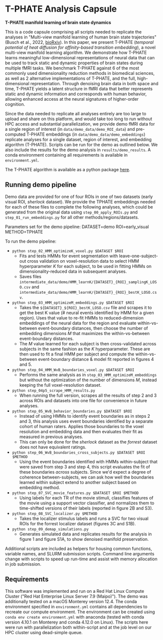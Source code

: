 # T-PHATE Analysis Capsule

**T-PHATE manifold learning of brain state dynamics**

This is a code capsule comprising all scripts needed to replicate the analyses in "Multi-view manifold learning of human brain state trajectories" (Busch et al., 2022, [bioRxiv](https://www.biorxiv.org/content/10.1101/2022.05.03.490534v3)). In this paper, we present T-PHATE (_temporal potential of heat diffusion for affinity-based transition embedding_), a novel multi-view manifold learning algorithm. We demonstrate how T-PHATE learns meaningful low-dimensional representations of neural data that can be used to track static and dynamic properties of brain states during multiple fMRI tasks. We benchmark T-PHATE against 6 of the most commonly used dimensionality reduction methods in biomedical sciences, as well as 2 alternative implementations of T-PHATE, and the full, high-dimensional representation. Through denoising brain data in both space and time, T-PHATE yields a latent structure in fMRI data that better represents static and dynamic information and corresponds with human behavior, allowing enhanced access at the neural signatures of higher-order cognition.  

Since the data needed to replicate all analyses entirely are too large to upload and share on this platform, and would take too long to run without HPC access and substantial parallelization, we provide demo fMRI data for a single region of interest (in `data/demo_data/demo_ROI_data`) and pre-computed T-PHATE embeddings (in `data/demo_data/demo_embeddings`) replicate analyses for a single dataset, region of interest, and embedding algorithm (T-PHATE). Scripts can be run for the demo as outlined below. We also include the results for the demo analysis in `results/demo_results`. A conda environment containing all requirements is available in `environment.yml`. 

The T-PHATE algorithm is available as a python package [here](https://github.com/KrishnaswamyLab/TPHATE).

## Running demo pipeline
Demo data are provided for one of four ROIs in one of two datasets (early visual ROI, _sherlock_ dataset). We provide the TPHATE embeddings needed for each of these files to complete the following analyses, which could be generated from the original data using `step_00_apply_ROIs.py` and `step_01_run_embeddings.py` for all other methods/regions/datasets.

Parameters set for the demo pipeline:
DATASET=demo
ROI=early_visual
METHOD=TPHATE

To run the demo pipeline:
- `python step_02_HMM_optimizeK_voxel.py $DATASET $ROI`
    - Fits and tests HMMs for event segmentation with leave-one-subject-out cross validation on voxel-resolution data to select HMM hyperparameter _K_ for each subject, to be used in fitting HMMs on dimensionality-reduced data in subsequent analyses.
    - Saves files `intermediate_data/demo/HMM_learnK/{DATASET}_{ROI}_samplingK_LOSO.csv` and `intermediate_data/demo/HMM_learnK/{DATASET}_{ROI}_bestK_LOSO.csv`.
- `python step_03_HMM_optimizeM_embeddings.py $DATASET $ROI ` 
    - Takes the `${DATASET}_${ROI}_bestK_LOSO.csv` file and scrapes it to get the best K value (# neural events identified by HMM for a given region). Uses that value to re-fit HMMs to reduced-dimension embeddings of the neural data for the region and evaluate within-vs-between event-boundary distances, then choose the number of embedding dimensions _M_ that maximizes the within-vs-between event-boundary distances. 
    - The _M_ value learned for each subject is then cross-validated across subjects in the same fashion as the _K_ hyperparameter. These are then used to fit a final HMM per subject and compute the within-vs-between event-boundary distance & model fit reported in figures 4 and 5. 
- `python step_04_HMM_WvB_boundaries_voxel.py $DATASET $ROI`
    - Performs the same analysis as in `step_03_HMM_optimizeM_embeddings` but without the optimization of the number of dimensions _M_, instead keeping the full voxel-resolution dataset.
- `python step_04p5_scrape_HMM_results.py` 
    - When running the full version, scrapes all the results of step 2 and 3 across ROIs and datasets into one file for convenience in future analyses. 
- `python step_05_WvB_behavior_boundaries.py $DATASET $ROI` 
    - Instead of using HMMs to identify event boundaries as in steps 2 and 3, this analysis uses event boundaries identified by a separate cohort of human raters. Applies those boundaries to the voxel resolution and embedding data and then evaluates their fit as measured in previous analyses. 
    - This can only be done for the _sherlock_ dataset as the _forrest_ dataset does not have equivalent ratings.
- `python step_06_WvB_boundaries_cross_subjects.py $DATASET $ROI $METHOD`
    - Using the event boundaries identified with HMMs within-subject that were saved from step 3 and step 4, this script evaluates the fit of these
boundaries _across_ subjects. Since we'd expect a degree of coherence between-subjects, we can ask how well the boundaries learned within subject extend to another subject based on embedding method.
- `python step_07_SVC_movie_features.py $DATASET $ROI $METHOD`
    - Using labels for each TR of the movie stimuli, classifies features of the movie using a support vector classifier, and normalizes them to time-shifted versions of their labels (reported in figure 2B and S3).
- `python step_08_SVC_localizer.py $METHOD`
    - Takes the localizer stimulus labels and runs a SVC for two visual ROIs for the forrest localizer dataset (figures 3C and S1B).
- `python step_09_demap_simulations.py`
    - Generates simulated data and replicates results for the analysis in figure 1 and figure S1A, to show denoised manifold preservation.
 
Additional scripts are included as helpers for housing common functions, variable names, and SLURM submission scripts. Command line arguments change with scripts to speed up run-time and assist with memory allocation in job submission.

## Requirements
This software was implemented and run on a Red Hat Linux Compute Cluster ("Red Hat Enterprise Linux Server 7.9 (Maipo)"). The demo was additionally tested on a macOS Monterey version 12.4. The conda environment specified in `environment.yml` contains all dependencies to recreate our compute environment. The environment can be created using `conda env create environment.yml` with anaconda (tested with conda version 4.10.1 on Monterey and conda 4.12.0 on Linux). The scripts here were run with parallelization both within-script and at the job level on our HPC cluster using dead-simple queue. 
